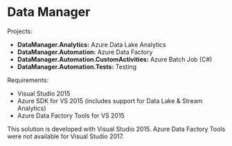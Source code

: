 # Data Manager


Projects:

- **DataManager.Analytics:** Azure Data Lake Analytics
- **DataManager.Automation:** Azure Data Factory
- **DataManager.Automation.CustomActivities:** Azure Batch Job (C#)
- **DataManager.Automation.Tests:** Testing

Requirements:

- Visual Studio 2015
- Azure SDK for VS 2015 (includes support for Data Lake & Stream Analytics)
- Azure Data Factory Tools for VS 2015

This solution is developed with Visual Studio 2015.
Azure Data Factory Tools were not available for Visual Studio 2017.
